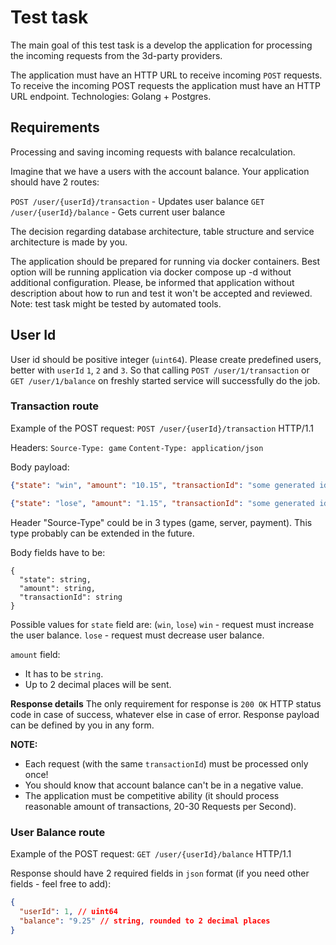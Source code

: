# Test task

The main goal of this test task is a develop the application for processing the incoming requests from the 3d-party providers.

The application must have an HTTP URL to receive incoming `POST` requests.
To receive the incoming POST requests the application must have an HTTP URL endpoint.
Technologies: Golang + Postgres.

## Requirements

Processing and saving incoming requests with balance recalculation.

Imagine that we have a users with the account balance.
Your application should have 2 routes:

`POST /user/{userId}/transaction` - Updates user balance
`GET /user/{userId}/balance` - Gets current user balance

The decision regarding database architecture, table structure and service architecture is made by you.

The application should be prepared for running via docker containers.
Best option will be running application via docker compose up -d without additional configuration.
Please, be informed that application without description about how to run and test it won't be accepted and reviewed.
Note: test task might be tested by automated tools.

## User Id
User id should be positive integer (`uint64`).
Please create predefined users, better with `userId` `1`, `2` and `3`.
So that calling `POST /user/1/transaction` or `GET /user/1/balance` on freshly started service will successfully do the job.

### Transaction route
Example of the POST request:
`POST /user/{userId}/transaction` HTTP/1.1

Headers:
`Source-Type: game`
`Content-Type: application/json`

Body payload:
```json
{"state": "win", "amount": "10.15", "transactionId": "some generated identificator"}
```

```json
{"state": "lose", "amount": "1.15", "transactionId": "some generated identificator"} 
```

Header "Source-Type" could be in 3 types (game, server, payment). This type probably can be extended in the future.

Body fields have to be:
```
{
  "state": string,
  "amount": string,
  "transactionId": string 
}
```

Possible values for `state` field are: (`win`, `lose`)
`win` - request must increase the user balance.
`lose` - request must decrease user balance.

`amount` field:
- It has to be `string`.
- Up to 2 decimal places will be sent.

**Response details**
The only requirement for response is `200 OK` HTTP status code in case of success, whatever else in case of error.
Response payload can be defined by you in any form.

**NOTE:**

- Each request (with the same `transactionId`) must be processed only once!
- You should know that account balance can't be in a negative value.
- The application must be competitive ability (it should process reasonable amount of transactions, 20-30 Requests per Second).

### User Balance route
Example of the POST request:
`GET /user/{userId}/balance` HTTP/1.1

Response should have 2 required fields in `json` format (if you need other fields - feel free to add):

```json
{
  "userId": 1, // uint64
  "balance": "9.25" // string, rounded to 2 decimal places
}
